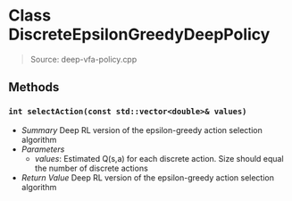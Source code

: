 # Class DiscreteEpsilonGreedyDeepPolicy
> Source: deep-vfa-policy.cpp
## Methods
### `int selectAction(const std::vector<double>& values)`
* *Summary*
  Deep RL version of the epsilon-greedy action selection algorithm
* *Parameters*
  * _values_: Estimated Q(s,a) for each discrete action. Size should equal the number of discrete actions
* *Return Value*
  Deep RL version of the epsilon-greedy action selection algorithm
